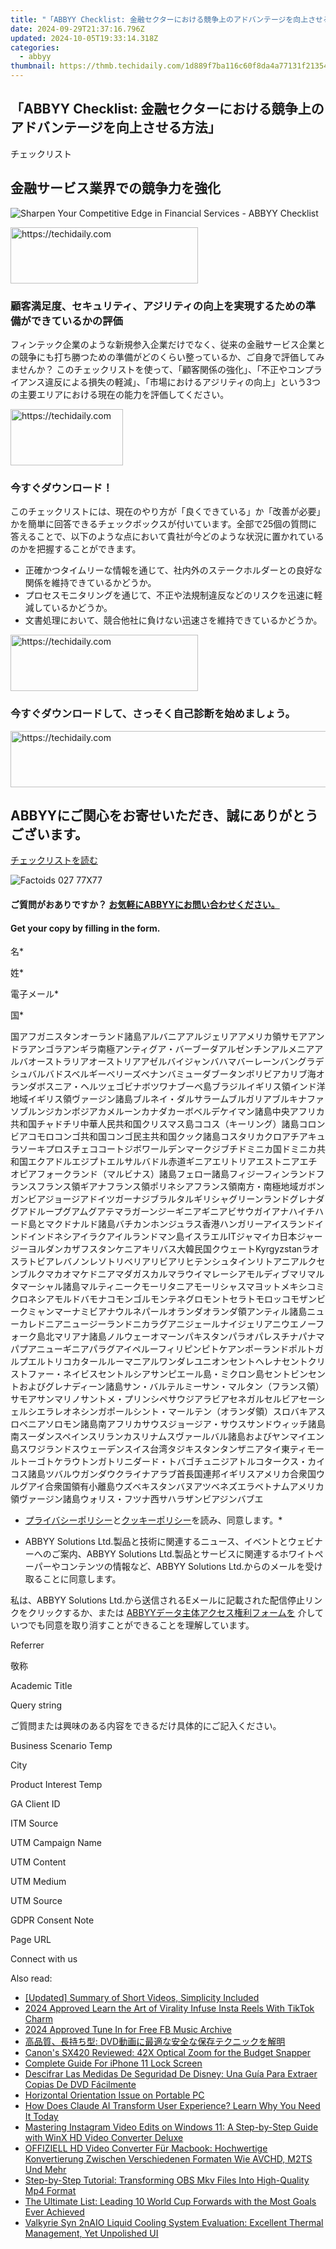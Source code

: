 ```yaml
---
title: "「ABBYY Checklist: 金融セクターにおける競争上のアドバンテージを向上させる方法」"
date: 2024-09-29T21:37:16.796Z
updated: 2024-10-05T19:33:14.318Z
categories:
  - abbyy
thumbnail: https://thmb.techidaily.com/1d889f7ba116c60f8da4a77131f21354069b9feb0f07282f1ae108dd24c44c29.jpg
---
```


## 「ABBYY Checklist: 金融セクターにおける競争上のアドバンテージを向上させる方法」

チェックリスト

## 金融サービス業界での競争力を強化

![Sharpen Your Competitive Edge in Financial Services - ABBYY Checklist](https://static1.abbyy.com/abbyycommedia/34842/71g-sharpen-your-competitive-edge-jp-262x340.png)

<!-- affiliate ads begin -->
<a href="https://aligracehair.sjv.io/c/5597632/1934254/19272" target="_top" id="1934254">
  <img src="//a.impactradius-go.com/display-ad/19272-1934254" border="0" alt="https://techidaily.com" width="300" height="90"/>
</a>
<img height="0" width="0" src="https://aligracehair.sjv.io/i/5597632/1934254/19272" style="position:absolute;visibility:hidden;" border="0" />
<!-- affiliate ads end -->

### 顧客満足度、セキュリティ、アジリティの向上を実現するための準備ができているかの評価

フィンテック企業のような新規参入企業だけでなく、従来の金融サービス企業との競争にも打ち勝つための準備がどのくらい整っているか、ご自身で評価してみませんか？ このチェックリストを使って、「顧客関係の強化」、「不正やコンプライアンス違反による損失の軽減」、「市場におけるアジリティの向上」という3つの主要エリアにおける現在の能力を評価してください。

<!-- affiliate ads begin -->
<a href="https://aligracehair.sjv.io/c/5597632/2135411/19272" target="_top" id="2135411">
  <img src="//a.impactradius-go.com/display-ad/19272-2135411" border="0" alt="https://techidaily.com" width="180" height="90"/>
</a>
<img height="0" width="0" src="https://aligracehair.sjv.io/i/5597632/2135411/19272" style="position:absolute;visibility:hidden;" border="0" />
<!-- affiliate ads end -->

### 今すぐダウンロード！

このチェックリストには、現在のやり方が「良くできている」か「改善が必要」かを簡単に回答できるチェックボックスが付いています。全部で25個の質問に答えることで、以下のような点において貴社が今どのような状況に置かれているのかを把握することができます。

* 正確かつタイムリーな情報を通じて、社内外のステークホルダーとの良好な関係を維持できているかどうか。
* プロセスモニタリングを通じて、不正や法規制違反などのリスクを迅速に軽減しているかどうか。
* 文書処理において、競合他社に負けない迅速さを維持できているかどうか。

<!-- affiliate ads begin -->
<a href="https://aligracehair.sjv.io/c/5597632/1918698/19272" target="_top" id="1918698">
  <img src="//a.impactradius-go.com/display-ad/19272-1918698" border="0" alt="https://techidaily.com" width="300" height="90"/>
</a>
<img height="0" width="0" src="https://aligracehair.sjv.io/i/5597632/1918698/19272" style="position:absolute;visibility:hidden;" border="0" />
<!-- affiliate ads end -->

### 今すぐダウンロードして、さっそく自己診断を始めましょう。

<!-- affiliate ads begin -->
<a href="https://appsumo.8odi.net/c/5597632/2082532/7443" target="_top" id="2082532">
  <img src="//a.impactradius-go.com/display-ad/7443-2082532" border="0" alt="https://techidaily.com" width="728" height="90"/>
</a>
<img height="0" width="0" src="https://appsumo.8odi.net/i/5597632/2082532/7443" style="position:absolute;visibility:hidden;" border="0" />
<!-- affiliate ads end -->

## ABBYYにご関心をお寄せいただき、誠にありがとうございます。

[チェックリストを読む](https://digital.abbyy.com/hubfs/documents/content/checklist-financialservices-competitive-edge-ja.pdf "チェックリストを読む") 

![Factoids 027 77X77](https://static4.abbyy.com/abbyycommedia/31652/factoids-027-77x77.svg)

#### ご質問がおありですか？ [お気軽にABBYYにお問い合わせください。](https://tools.techidaily.com/abbyy/products/)

#### Get your copy by filling in the form.

名\*

姓\*

電子メール\*

国\*

国アフガニスタンオーランド諸島アルバニアアルジェリアアメリカ領サモアアンドラアンゴラアンギラ南極アンティグア・バーブーダアルゼンチンアルメニアアルバオーストラリアオーストリアアゼルバイジャンバハマバーレーンバングラデシュバルバドスベルギーベリーズベナンバミューダブータンボリビアカリブ海オランダボスニア・ヘルツェゴビナボツワナブーベ島ブラジルイギリス領インド洋地域イギリス領ヴァージン諸島ブルネイ・ダルサラームブルガリアブルキナファソブルンジカンボジアカメルーンカナダカーボベルデケイマン諸島中央アフリカ共和国チャドチリ中華人民共和国クリスマス島ココス（キーリング）諸島コロンビアコモロコンゴ共和国コンゴ民主共和国クック諸島コスタリカクロアチアキュラソーキプロスチェココートジボワールデンマークジブチドミニカ国ドミニカ共和国エクアドルエジプトエルサルバドル赤道ギニアエリトリアエストニアエチオピアフォークランド（マルビナス）諸島フェロー諸島フィジーフィンランドフランスフランス領ギアナフランス領ポリネシアフランス領南方・南極地域ガボンガンビアジョージアドイツガーナジブラルタルギリシャグリーンランドグレナダグアドループグアムグアテマラガーンジーギニアギニアビサウガイアナハイチハード島とマクドナルド諸島バチカンホンジュラス香港ハンガリーアイスランドインドインドネシアイラクアイルランドマン島イスラエルITジャマイカ日本ジャージーヨルダンカザフスタンケニアキリバス大韓民国クウェートKyrgyzstanラオスラトビアレバノンレソトリベリアリビアリヒテンシュタインリトアニアルクセンブルクマカオマケドニアマダガスカルマラウイマレーシアモルディブマリマルタマーシャル諸島マルティニークモーリタニアモーリシャスマヨットメキシコミクロネシアモルドバモナコモンゴルモンテネグロモントセラトモロッコモザンビークミャンマーナミビアナウルネパールオランダオランダ領アンティル諸島ニューカレドニアニュージーランドニカラグアニジェールナイジェリアニウエノーフォーク島北マリアナ諸島ノルウェーオマーンパキスタンパラオパレスチナパナマパプアニューギニアパラグアイペルーフィリピンピトケアンポーランドポルトガルプエルトリコカタールルーマニアルワンダレユニオンセントヘレナセントクリストファー・ネイビスセントルシアサンピエール島・ミクロン島セントビンセントおよびグレナディーン諸島サン・バルテルミーサン・マルタン（フランス領）サモアサンマリノサントメ・プリンシペサウジアラビアセネガルセルビアセーシェルシエラレオネシンガポールシント・マールテン（オランダ領）スロバキアスロベニアソロモン諸島南アフリカサウスジョージア・サウスサンドウィッチ諸島南スーダンスペインスリランカスリナムスヴァールバル諸島およびヤンマイエン島スワジランドスウェーデンスイス台湾タジキスタンタンザニアタイ東ティモールトーゴトケラウトンガトリニダード・トバゴチュニジアトルコタークス・カイコス諸島ツバルウガンダウクライナアラブ首長国連邦イギリスアメリカ合衆国ウルグアイ合衆国領有小離島ウズベキスタンバヌアツベネズエラベトナムアメリカ領ヴァージン諸島ウォリス・フツナ西サハラザンビアジンバブエ

* [プライバシーポリシー](https://tools.techidaily.com/abbyy/products/)と[クッキーポリシー](https://tools.techidaily.com/abbyy/products/)を読み、同意します。\*

* ABBYY Solutions Ltd.製品と技術に関連するニュース、イベントとウェビナーへのご案内、ABBYY Solutions Ltd.製品とサービスに関連するホワイトペーパーやコンテンツの情報など、ABBYY Solutions Ltd.からのメールを受け取ることに同意します。  
    
私は、ABBYY Solutions Ltd.から送信されるEメールに記載された配信停止リンクをクリックするか、または [ABBYYデータ主体アクセス権利フォームを](https://tools.techidaily.com/abbyy/products/) 介していつでも同意を取り消すことができることを理解しています。

Referrer

敬称

Academic Title

Query string

ご質問または興味のある内容をできるだけ具体的にご記入ください。

Business Scenario Temp

City

Product Interest Temp

GA Client ID

ITM Source

UTM Campaign Name

UTM Content

UTM Medium

UTM Source

GDPR Consent Note

Page URL

Connect with us

<ins class="adsbygoogle"
     style="display:block"
     data-ad-format="autorelaxed"
     data-ad-client="ca-pub-7571918770474297"
     data-ad-slot="1223367746"></ins>

<ins class="adsbygoogle"
     style="display:block"
     data-ad-client="ca-pub-7571918770474297"
     data-ad-slot="8358498916"
     data-ad-format="auto"
     data-full-width-responsive="true"></ins>

<span class="atpl-alsoreadstyle">Also read:</span>
<div><ul>
<li><a href="https://youtube-lab.techidaily.com/ed-summary-of-short-videos-simplicity-included/"><u>[Updated] Summary of Short Videos, Simplicity Included</u></a></li>
<li><a href="https://instagram-videos.techidaily.com/2024-approved-learn-the-art-of-virality-infuse-insta-reels-with-tiktok-charm/"><u>2024 Approved Learn the Art of Virality Infuse Insta Reels With TikTok Charm</u></a></li>
<li><a href="https://facebook-video-content.techidaily.com/2024-approved-tune-in-for-free-fb-music-archive/"><u>2024 Approved Tune In for Free FB Music Archive</u></a></li>
<li><a href="https://solve-news.techidaily.com/1725288774935-dvd/"><u>高品質、長持ち型: DVD動画に最適な安全な保存テクニックを解明</u></a></li>
<li><a href="https://buynow-help.techidaily.com/canons-sx420-reviewed-42x-optical-zoom-for-the-budget-snapper/"><u>Canon's SX420 Reviewed: 42X Optical Zoom for the Budget Snapper</u></a></li>
<li><a href="https://ios-unlock.techidaily.com/complete-guide-for-iphone-11-lock-screen-by-drfone-ios/"><u>Complete Guide For iPhone 11 Lock Screen</u></a></li>
<li><a href="https://solve-news.techidaily.com/descifrar-las-medidas-de-seguridad-de-disney-una-guia-para-extraer-copias-de-dvd-facilmente/"><u>Descifrar Las Medidas De Seguridad De Disney: Una Guía Para Extraer Copias De DVD Fácilmente</u></a></li>
<li><a href="https://graphic-issues.techidaily.com/horizontal-orientation-issue-on-portable-pc/"><u>Horizontal Orientation Issue on Portable PC</u></a></li>
<li><a href="https://tech-hub.techidaily.com/how-does-claude-ai-transform-user-experience-learn-why-you-need-it-today/"><u>How Does Claude AI Transform User Experience? Learn Why You Need It Today</u></a></li>
<li><a href="https://solve-news.techidaily.com/mastering-instagram-video-edits-on-windows-11-a-step-by-step-guide-with-winx-hd-video-converter-deluxe/"><u>Mastering Instagram Video Edits on Windows 11: A Step-by-Step Guide with WinX HD Video Converter Deluxe</u></a></li>
<li><a href="https://solve-news.techidaily.com/offiziell-hd-video-converter-fur-macbook-hochwertige-konvertierung-zwischen-verschiedenen-formaten-wie-avchd-m2ts-und-mehr/"><u>OFFIZIELL HD Video Converter Für Macbook: Hochwertige Konvertierung Zwischen Verschiedenen Formaten Wie AVCHD, M2TS Und Mehr</u></a></li>
<li><a href="https://solve-news.techidaily.com/step-by-step-tutorial-transforming-obs-mkv-files-into-high-quality-mp4-format/"><u>Step-by-Step Tutorial: Transforming OBS Mkv Files Into High-Quality Mp4 Format</u></a></li>
<li><a href="https://solve-news.techidaily.com/the-ultimate-list-leading-10-world-cup-forwards-with-the-most-goals-ever-achieved/"><u>The Ultimate List: Leading 10 World Cup Forwards with the Most Goals Ever Achieved</u></a></li>
<li><a href="https://hardware-reviews.techidaily.com/valkyrie-syn-2naio-liquid-cooling-system-evaluation-excellent-thermal-management-yet-unpolished-ui/"><u>Valkyrie Syn 2nAIO Liquid Cooling System Evaluation: Excellent Thermal Management, Yet Unpolished UI</u></a></li>
</ul></div>


